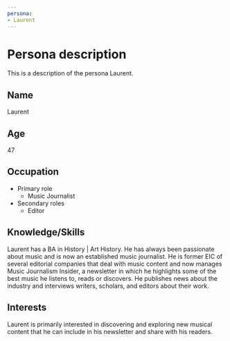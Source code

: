 ```yaml
---
persona:
- Laurent
---
```


# Persona description

This is a description of the persona Laurent.

## Name
Laurent

## Age
47

## Occupation
- Primary role
  - Music Journalist
- Secondary roles
  - Editor

## Knowledge/Skills
Laurent has a BA in History | Art History. He has always been passionate about music and is now an established music journalist. He is former EIC of several editorial companies that deal with music content and now manages Music Journalism Insider, a newsletter in which he highlights some of the best music he listens to, reads or discovers. He publishes news about the industry and interviews writers, scholars, and editors about their work.

## Interests
Laurent is primarily interested in discovering and exploring new musical content that he can include in his newsletter and share with his readers.
